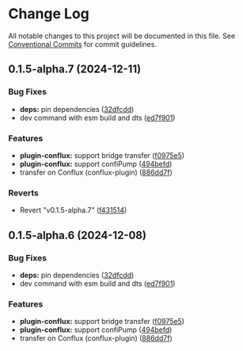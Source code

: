 # Change Log

All notable changes to this project will be documented in this file.
See [Conventional Commits](https://conventionalcommits.org) for commit guidelines.

## 0.1.5-alpha.7 (2024-12-11)


### Bug Fixes

* **deps:** pin dependencies ([32dfcdd](https://github.com/okcashpro/okai/commit/32dfcdd108a15e85f92d786a5ce7db2d2f5a35b4))
* dev command with esm build and dts ([ed7f901](https://github.com/okcashpro/okai/commit/ed7f90119a20d97efd22bf5f3ea878e95e5ef988))


### Features

* **plugin-conflux:** support bridge transfer ([f0975e5](https://github.com/okcashpro/okai/commit/f0975e586bf62235c46583198139ac0486a7a057))
* **plugin-conflux:** support confiPump ([494befd](https://github.com/okcashpro/okai/commit/494befdbdee949224fef3d784e0af81cf6cecd5f))
* transfer on Conflux (conflux-plugin) ([886dd7f](https://github.com/okcashpro/okai/commit/886dd7fef84a6b7290ca009819dacaae98f7e1d4))


### Reverts

* Revert "v0.1.5-alpha.7" ([f431514](https://github.com/okcashpro/okai/commit/f4315147c500ec571745bb5ba5b102f67db78d0b))





## 0.1.5-alpha.6 (2024-12-08)


### Bug Fixes

* **deps:** pin dependencies ([32dfcdd](https://github.com/okcashpro/okai/commit/32dfcdd108a15e85f92d786a5ce7db2d2f5a35b4))
* dev command with esm build and dts ([ed7f901](https://github.com/okcashpro/okai/commit/ed7f90119a20d97efd22bf5f3ea878e95e5ef988))


### Features

* **plugin-conflux:** support bridge transfer ([f0975e5](https://github.com/okcashpro/okai/commit/f0975e586bf62235c46583198139ac0486a7a057))
* **plugin-conflux:** support confiPump ([494befd](https://github.com/okcashpro/okai/commit/494befdbdee949224fef3d784e0af81cf6cecd5f))
* transfer on Conflux (conflux-plugin) ([886dd7f](https://github.com/okcashpro/okai/commit/886dd7fef84a6b7290ca009819dacaae98f7e1d4))
